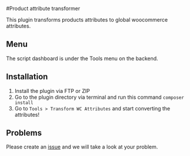 #Product attribute transformer

This plugin transforms products attributes to global woocommerce attributes.

## Menu
The script dashboard is under the Tools menu on the backend.

## Installation
1. Install the plugin via FTP or ZIP
2. Go to the plugin directory via terminal and run this command `composer install`
3. Go to `Tools > Transform WC Attributes` and start converting the attributes!

## Problems
Please create an [issue](https://github.com/AppSaloon/woocommerce-switch-attributes-to-global/issues/new/choose) and we will take a look at your problem.
